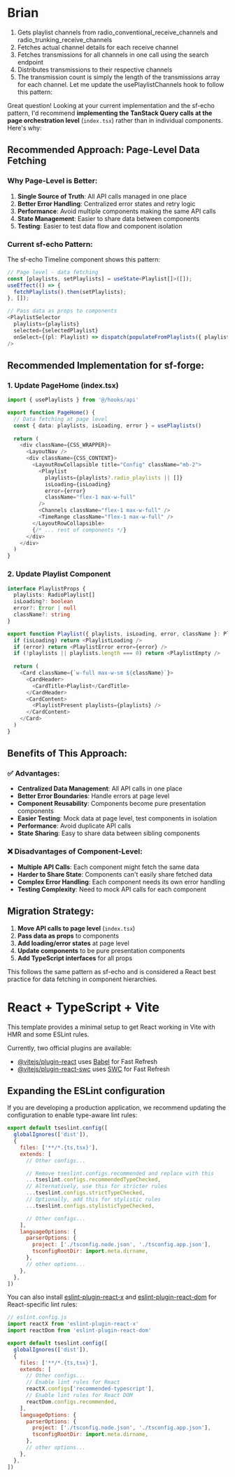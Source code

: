 # Brian

1. Gets playlist channels from radio_conventional_receive_channels and radio_trunking_receive_channels
2. Fetches actual channel details for each receive channel
3. Fetches transmissions for all channels in one call using the search endpoint
4. Distributes transmissions to their respective channels
5. The transmission count is simply the length of the transmissions array for each channel. Let me update the usePlaylistChannels hook to follow this pattern:

Great question! Looking at your current implementation and the sf-echo pattern, I'd recommend **implementing the TanStack Query calls at the page orchestration level** (`index.tsx`) rather than in individual components. Here's why:

## **Recommended Approach: Page-Level Data Fetching**

### **Why Page-Level is Better:**

1. **Single Source of Truth**: All API calls managed in one place
2. **Better Error Handling**: Centralized error states and retry logic
3. **Performance**: Avoid multiple components making the same API calls
4. **State Management**: Easier to share data between components
5. **Testing**: Easier to test data flow and component isolation

### **Current sf-echo Pattern:**
The sf-echo Timeline component shows this pattern:
```typescript
// Page level - data fetching
const [playlists, setPlaylists] = useState<Playlist[]>([]);
useEffect(() => {
  fetchPlaylists().then(setPlaylists);
}, []);

// Pass data as props to components
<PlaylistSelector
  playlists={playlists}
  selected={selectedPlaylist}
  onSelect={(pl: Playlist) => dispatch(populateFromPlaylists({ playlists: [pl] }))}
/>
```

## **Recommended Implementation for sf-forge:**

### **1. Update PageHome (index.tsx)**
```typescript
import { usePlaylists } from '@/hooks/api'

export function PageHome() {
  // Data fetching at page level
  const { data: playlists, isLoading, error } = usePlaylists()
  
  return (
    <div className={CSS_WRAPPER}>
      <LayoutNav />
      <div className={CSS_CONTENT}>
        <LayoutRowCollapsible title="Config" className="mb-2">
          <Playlist 
            playlists={playlists?.radio_playlists || []}
            isLoading={isLoading}
            error={error}
            className="flex-1 max-w-full" 
          />
          <Channels className="flex-1 max-w-full" />
          <TimeRange className="flex-1 max-w-full" />
        </LayoutRowCollapsible>
        {/* ... rest of components */}
      </div>
    </div>
  )
}
```

### **2. Update Playlist Component**
```typescript
interface PlaylistProps {
  playlists: RadioPlaylist[]
  isLoading?: boolean
  error?: Error | null
  className?: string
}

export function Playlist({ playlists, isLoading, error, className }: PlaylistProps) {
  if (isLoading) return <PlaylistLoading />
  if (error) return <PlaylistError error={error} />
  if (!playlists || playlists.length === 0) return <PlaylistEmpty />
  
  return (
    <Card className={`w-full max-w-sm ${className}`}>
      <CardHeader>
        <CardTitle>Playlist</CardTitle>
      </CardHeader>
      <CardContent>
        <PlaylistPresent playlists={playlists} />
      </CardContent>
    </Card>
  )
}
```

## **Benefits of This Approach:**

### **✅ Advantages:**
- **Centralized Data Management**: All API calls in one place
- **Better Error Boundaries**: Handle errors at page level
- **Component Reusability**: Components become pure presentation components
- **Easier Testing**: Mock data at page level, test components in isolation
- **Performance**: Avoid duplicate API calls
- **State Sharing**: Easy to share data between sibling components

### **❌ Disadvantages of Component-Level:**
- **Multiple API Calls**: Each component might fetch the same data
- **Harder to Share State**: Components can't easily share fetched data
- **Complex Error Handling**: Each component needs its own error handling
- **Testing Complexity**: Need to mock API calls for each component

## **Migration Strategy:**

1. **Move API calls to page level** (`index.tsx`)
2. **Pass data as props** to components
3. **Add loading/error states** at page level
4. **Update components** to be pure presentation components
5. **Add TypeScript interfaces** for all props

This follows the same pattern as sf-echo and is considered a React best practice for data fetching in component hierarchies.
# React + TypeScript + Vite

This template provides a minimal setup to get React working in Vite with HMR and some ESLint rules.

Currently, two official plugins are available:

- [@vitejs/plugin-react](https://github.com/vitejs/vite-plugin-react/blob/main/packages/plugin-react) uses [Babel](https://babeljs.io/) for Fast Refresh
- [@vitejs/plugin-react-swc](https://github.com/vitejs/vite-plugin-react/blob/main/packages/plugin-react-swc) uses [SWC](https://swc.rs/) for Fast Refresh

## Expanding the ESLint configuration

If you are developing a production application, we recommend updating the configuration to enable type-aware lint rules:

```js
export default tseslint.config([
  globalIgnores(['dist']),
  {
    files: ['**/*.{ts,tsx}'],
    extends: [
      // Other configs...

      // Remove tseslint.configs.recommended and replace with this
      ...tseslint.configs.recommendedTypeChecked,
      // Alternatively, use this for stricter rules
      ...tseslint.configs.strictTypeChecked,
      // Optionally, add this for stylistic rules
      ...tseslint.configs.stylisticTypeChecked,

      // Other configs...
    ],
    languageOptions: {
      parserOptions: {
        project: ['./tsconfig.node.json', './tsconfig.app.json'],
        tsconfigRootDir: import.meta.dirname,
      },
      // other options...
    },
  },
])
```

You can also install [eslint-plugin-react-x](https://github.com/Rel1cx/eslint-react/tree/main/packages/plugins/eslint-plugin-react-x) and [eslint-plugin-react-dom](https://github.com/Rel1cx/eslint-react/tree/main/packages/plugins/eslint-plugin-react-dom) for React-specific lint rules:

```js
// eslint.config.js
import reactX from 'eslint-plugin-react-x'
import reactDom from 'eslint-plugin-react-dom'

export default tseslint.config([
  globalIgnores(['dist']),
  {
    files: ['**/*.{ts,tsx}'],
    extends: [
      // Other configs...
      // Enable lint rules for React
      reactX.configs['recommended-typescript'],
      // Enable lint rules for React DOM
      reactDom.configs.recommended,
    ],
    languageOptions: {
      parserOptions: {
        project: ['./tsconfig.node.json', './tsconfig.app.json'],
        tsconfigRootDir: import.meta.dirname,
      },
      // other options...
    },
  },
])
```
